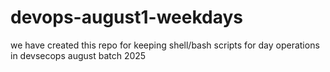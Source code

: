 # devops-august1-weekdays
we have created this repo for keeping shell/bash scripts for day operations in devsecops august batch 2025
